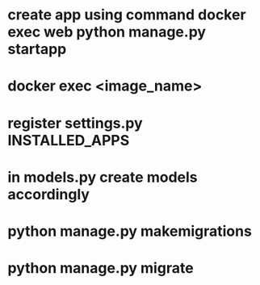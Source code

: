 # create app using command docker exec web python manage.py startapp
# docker exec <image_name> <command>
# register settings.py INSTALLED_APPS
# in models.py create models accordingly
# python manage.py makemigrations
# python manage.py migrate
